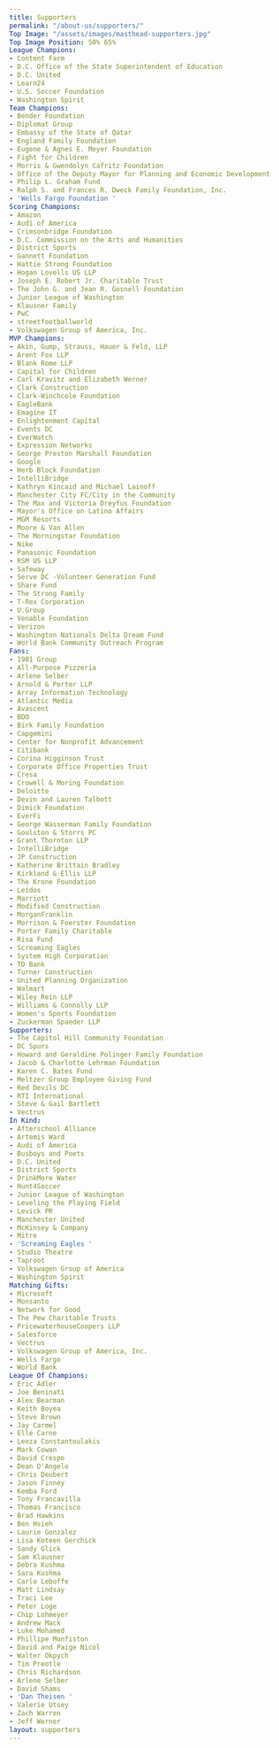 ```yaml
---
title: Supporters
permalink: "/about-us/supporters/"
Top Image: "/assets/images/masthead-supporters.jpg"
Top Image Position: 50% 65%
League Champions:
- Content Farm
- D.C. Office of the State Superintendent of Education
- D.C. United
- Learn24
- U.S. Soccer Foundation
- Washington Spirit
Team Champions:
- Bender Foundation
- Diplomat Group
- Embassy of the State of Qatar
- England Family Foundation
- Eugene & Agnes E. Meyer Foundation
- Fight for Children
- Morris & Gwendolyn Cafritz Foundation
- Office of the Deputy Mayor for Planning and Economic Development
- Philip L. Graham Fund
- Ralph S. and Frances R. Dweck Family Foundation, Inc.
- 'Wells Fargo Foundation '
Scoring Champions:
- Amazon
- Audi of America
- Crimsonbridge Foundation
- D.C. Commission on the Arts and Humanities
- District Sports
- Gannett Foundation
- Hattie Strong Foundation
- Hogan Lovells US LLP
- Joseph E. Robert Jr. Charitable Trust
- The John G. and Jean R. Gosnell Foundation
- Junior League of Washington
- Klausner Family
- PwC
- streetfootballworld
- Volkswagen Group of America, Inc.
MVP Champions:
- Akin, Gump, Strauss, Hauer & Feld, LLP
- Arent Fox LLP
- Blank Rome LLP
- Capital for Children
- Carl Kravitz and Elizabeth Werner
- Clark Construction
- Clark-Winchcole Foundation
- EagleBank
- Emagine IT
- Enlightenment Capital
- Events DC
- EverWatch
- Expression Networks
- George Preston Marshall Foundation
- Google
- Herb Block Foundation
- IntelliBridge
- Kathryn Kincaid and Michael Lainoff
- Manchester City FC/City in the Community
- The Max and Victoria Dreyfus Foundation
- Mayor's Office on Latino Affairs
- MGM Resorts
- Moore & Van Allen
- The Morningstar Foundation
- Nike
- Panasonic Foundation
- RSM US LLP
- Safeway
- Serve DC -Volunteer Generation Fund
- Share Fund
- The Strong Family
- T-Rex Corporation
- U.Group
- Venable Foundation
- Verizon
- Washington Nationals Delta Dream Fund
- World Bank Community Outreach Program
Fans:
- 1901 Group
- All-Purpose Pizzeria
- Arlene Selber
- Arnold & Porter LLP
- Array Information Technology
- Atlantic Media
- Avascent
- BDO
- Birk Family Foundation
- Capgemini
- Center for Nonprofit Advancement
- Citibank
- Corina Higginson Trust
- Corporate Office Properties Trust
- Cresa
- Crowell & Moring Foundation
- Deloitte
- Devin and Lauren Talbott
- Dimick Foundation
- EverFi
- George Wasserman Family Foundation
- Goulston & Storrs PC
- Grant Thornton LLP
- IntelliBridge
- JP Construction
- Katherine Brittain Bradley
- Kirkland & Ellis LLP
- The Krone Foundation
- Leidos
- Marriott
- Modified Construction
- MorganFranklin
- Morrison & Foerster Foundation
- Porter Family Charitable
- Risa Fund
- Screaming Eagles
- System High Corporation
- TD Bank
- Turner Construction
- United Planning Organization
- Walmart
- Wiley Rein LLP
- Williams & Connolly LLP
- Women's Sports Foundation
- Zuckerman Spaeder LLP
Supporters:
- The Capitol Hill Community Foundation
- DC Spurs
- Howard and Geraldine Polinger Family Foundation
- Jacob & Charlotte Lehrman Foundation
- Karen C. Bates Fund
- Meltzer Group Employee Giving Fund
- Red Devils DC
- RTI International
- Steve & Gail Bartlett
- Vectrus
In Kind:
- Afterschool Alliance
- Artemis Ward
- Audi of America
- Busboys and Poets
- D.C. United
- District Sports
- DrinkMore Water
- Hunt4Soccer
- Junior League of Washington
- Leveling the Playing Field
- Levick PR
- Manchester United
- McKinsey & Company
- Mitre
- 'Screaming Eagles '
- Studio Theatre
- Taproot
- Volkswagen Group of America
- Washington Spirit
Matching Gifts:
- Microsoft
- Monsanto
- Network for Good
- The Pew Charitable Trusts
- PricewaterhouseCoopers LLP
- Salesforce
- Vectrus
- Volkswagen Group of America, Inc.
- Wells Fargo
- World Bank
League Of Champions:
- Eric Adler
- Joe Beninati
- Alex Bearman
- Keith Boyea
- Steve Brown
- Jay Carmel
- Elle Carne
- Leeza Constantoulakis
- Mark Cowan
- David Crespo
- Dean D'Angelo
- Chris Deubert
- Jason Finney
- Kemba Ford
- Tony Francavilla
- Thomas Francisco
- Brad Hawkins
- Ben Hsieh
- Laurie Gonzalez
- Lisa Koteen Gerchick
- Sandy Glick
- Sam Klausner
- Debra Kushma
- Sara Kushma
- Carlo Leboffe
- Matt Lindsay
- Traci Lee
- Peter Loge
- Chip Lohmeyer
- Andrew Mack
- Luke Mohamed
- Phillipe Monfiston
- David and Paige Nicol
- Walter Okpych
- Tim Preotle
- Chris Richardson
- Arlene Selber
- David Shams
- 'Dan Theisen '
- Valerie Utsey
- Zach Warren
- Jeff Werner
layout: supporters
---
```


